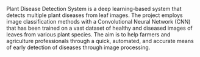 Plant Disease Detection System is a deep learning-based system that detects multiple plant diseases from leaf images. The project employs image classification methods with a Convolutional Neural Network (CNN) that has been trained on a vast dataset of healthy and diseased images of leaves from various plant species. The aim is to help farmers and agriculture professionals through a quick, automated, and accurate means of early detection of diseases through image processing.
